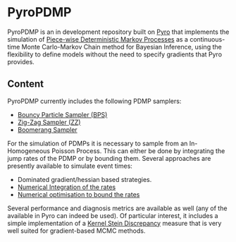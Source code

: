 # PyroPDMP

PyroPDMP is an in development repository built on [Pyro](https://github.com/pyro-ppl/pyro) that implements the simulation of [Piece-wise Deterministic Markov Processes](https://www.jstor.org/stable/26771007) as a continuous-time Monte Carlo-Markov Chain method for Bayesian Inference, using the flexibility to define models without the need to specify gradients that Pyro provides.

## Content

PyroPDMP currently includes the following PDMP samplers: 

- [Bouncy Particle Sampler (BPS)](https://www.tandfonline.com/doi/abs/10.1080/01621459.2017.1294075)
- [Zig-Zag Sampler (ZZ)](https://arxiv.org/abs/1607.03188)
- [Boomerang Sampler](https://proceedings.mlr.press/v119/bierkens20a/bierkens20a.pdf)

For the simulation of PDMPs it is necessary to sample from an In-Homogeneous Poisson Process. This can either be done by integrating the jump rates of the PDMP or by bounding them. Several approaches are presently available to simulate event times: 

- Dominated gradient/hessian based strategies. 
- [Numerical Integration of the rates](https://arxiv.org/abs/2003.03636)
- [Numerical optimisation to bound the rates](https://arxiv.org/abs/2206.11410) 

Several performance and diagnosis metrics are available as well (any of the available in Pyro can indeed be used). Of particular interest, it includes a simple implementation of a [Kernel Stein Discrepancy](https://arxiv.org/pdf/1907.06986.pdf) measure that is very well suited for gradient-based MCMC methods.  
